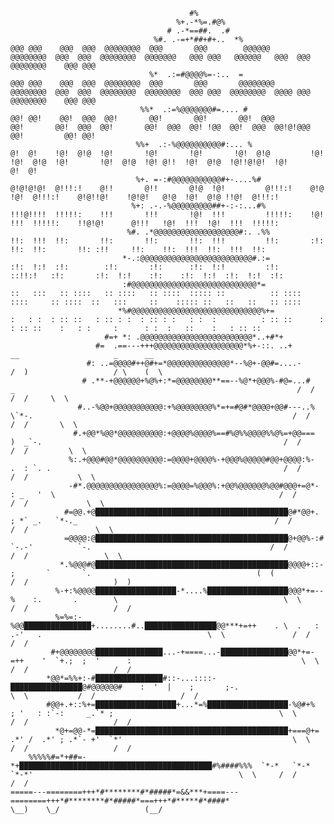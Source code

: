 

                                            #%
                                         %+.-*%=.#@%
                                       # .-*==##.  .#                 
                                    %#. .-=+*##+#+..  *%                @@@ @@@    @@@  @@@  @@@@@@@@  @@@       @@@        @@@@@@          @@@@@@@@  @@@  @@@  @@@@@@@@  @@@@@@@   @@@ @@@   @@@@@@   @@@  @@@  @@@@@@@@    @@@ @@@
                                   %*  .:=#@@@@%=-:..  =                @@@ @@@    @@@  @@@  @@@@@@@@  @@@       @@@       @@@@@@@@         @@@@@@@@  @@@  @@@  @@@@@@@@  @@@@@@@@  @@@ @@@  @@@@@@@@  @@@@ @@@  @@@@@@@@    @@@ @@@
                                 %%*  .:=%@@@@@@@#=.... #               @@! @@!    @@!  @@@  @@!       @@!       @@!       @@!  @@@         @@!       @@!  @@@  @@!       @@!  @@@  @@! !@@  @@!  @@@  @@!@!@@@  @@!         @@! @@!
                                %%+  .:-%@@@@@@@@@@#:... %               @!  @!    !@!  @!@  !@!       !@!       !@!       !@!  @!@         !@!       !@!  @!@  !@!       !@!  @!@  !@! @!!  !@!  @!@  !@!!@!@!  !@!         @!  @!
                                %+. =-:#@@@@@@@@@@@#+-....%#                       @!@!@!@!  @!!!:!    @!!       @!!       @!@  !@!         @!!!:!    @!@  !@!  @!!!:!    @!@!!@!    !@!@!   @!@  !@!  @!@ !!@!  @!!!:!   
                               %+: .-.-%@@@@@@@@@##+-:-:...#%                      !!!@!!!!  !!!!!:    !!!       !!!       !@!  !!!         !!!!!:    !@!  !!!  !!!!!:    !!@!@!      @!!!   !@!  !!!  !@!  !!!  !!!!!:   
                              %#. .*@@@@@@@@@@@@@@@@@@@#:. .%%                     !!:  !!!  !!:       !!:       !!:       !!:  !!!         !!:       :!:  !!:  !!:       !!: :!!     !!:    !!:  !!!  !!:  !!!  !!:     
                             *-.:@@@@@@@@@@@@@@@@@@@@@@@@@#.:=                     :!:  !:!  :!:        :!:       :!:      :!:  !:!         :!:        ::!!:!   :!:       :!:  !:!    :!:    :!:  !:!  :!:  !:!  :!:      
                             :#@@@@@@@@@@@@@@@@@@@@@@@@@@@@*=                      ::   :::   :: ::::   :: ::::   :: ::::  ::::: ::          :: ::::    ::::     :: ::::  ::   :::     ::    ::::: ::   ::   ::   :: ::::
                            *%#@@@@@@@@@@@@@@@@@@@@@@@@@@@@@%+=                     :   : :  : :: ::   : :: : :  : :: : :   : :  :          : :: ::      :      : :: ::    :   : :     :      : :  :   ::    :   : :: ::  
                         #=+ *: .@@@@@@@@@@@@@@@@@@@@@@@@@*..+#*+
                       #=  .==---+++@@@@@@@@@@@@@@@@@@@@*%+-::. ..+                                                                            __                     _      __
                     #: ..=@@@@#++@#+=*@@@@@@@@@@@@@@*--%@+-@@#=....-                                                                         /  )                   / \    (  \
                    # .**-+@@@@@@+%@%+:*=@@@@@@@@**==--%@*+@@@%-#@=...#      _                                                               /  /                   /  /     \  \
                   #..-%@@+@@@@@@@@@@@:+%@@@@@@@@%*=+=#@#*@@@@+@@#---..%     \`*-.                                                          /  /                   /  /       \  \
                  #.+@@*%@@*@@@@@@@@@@:+@@@@%@@@@%==#%@%%@@@@%%@%=+@@===      )  _`-.                                                      /  /                   /  /         \  \
                 %:.+@@@#@@*@@@@@@@@@@:=@@@@+@@@@%-+@@@%@@@@@#@@+@@@@:%-     .  : `. .                                                    /  /                   /  /           \  \
                 -#*.@@@@@@@@@@@@@@@@%:=@@@@=%@@@%:+@@%@@@@@@%@@#@@@+=@*-    : _   '  \                                                  /  /                   /  /             \  \
                #=@@.+@███████████████████████████████████████████@#*@@+.    ; *` _.   `*-._                                            /  /                   /  /               \  \
                =@@@@:@███████████████████████████████████████████@+@@%-:#   `-.-'          `-.                                        /  /                   /  /                 \  \
               *.%@@@#@███████████████████████████████████████████@@@@+::-     ;       `       `.                                     (  (                   /  /                   )  )
              %-+:%@@@@██████████████████-*....%██████████████████@@@*+=--%    :.       .        \                                     \  \                 /  /                   /  /
              %=%=:-%@@███████████████+........#..████████████████@@***+=++    . \  .   :   .-'   .                                     \  \               /  /                   /  /
             #+@@@@@@@@███████████████...-+====...-███████████████@@*+=-=++    '  `+.;  ;  '      :                                      \  \             /  /                   /  /
            *@@*=%%+:-#███████████████#::-...::::-████████████████@#@@@@@@#    :  '  |    ;       ;-.                                     \  \           /  /                   /  /
            #@@+.+::%+=██████████████████+...*=%██████████████████-%@#+%       ; '   : :`-:     _.`* ;                                     \  \         /  /                   /  /
              *@+=@@-*=███████████████████████████████████████████+===@+=    .*' /  .*' ; .*`- +'  `*'                                      \  \       /  /                   /  /
        %%%%%#=*+##=-*+███████████████████████████████████████████#%####%%%  `*-*   `*-*  `*-*'                                              \  \     /  /                   /  /
    =====---========+++*#********#*#####*=&&***+====---========+++*#********#*#####*===+++*#*****#*####*                                      \__)    \_/                   (__/


<!--
**Devnk30/Devnk30** is a ✨ _special_ ✨ repository because its `README.md` (this file) appears on your GitHub profile.

Here are some ideas to get you started:

- 🔭 I’m currently working on ...
- 🌱 I’m currently learning ...
- 👯 I’m looking to collaborate on ...
- 🤔 I’m looking for help with ...
- 💬 Ask me about ...
- 📫 How to reach me: ...
- 😄 Pronouns: ...
- ⚡ Fun fact: ...
-->
